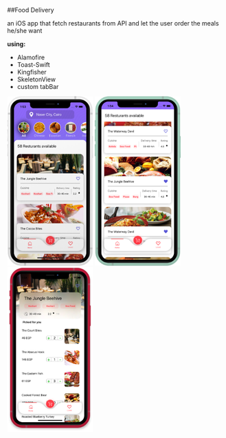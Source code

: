 ##Food Delivery

an iOS app that fetch restaurants from API and let the user order the meals he/she want 

**using:** 
 - Alamofire
 - Toast-Swift
 - Kingfisher
 - SkeletonView
 - custom tabBar
 

<img src="Screenshots/home 1.png" width="200"> <img src="Screenshots/home 2.png" width="200"> <img src="Screenshots/rest.png" width="200">
